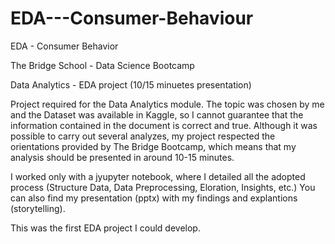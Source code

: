 # EDA---Consumer-Behaviour
EDA - Consumer Behavior

The Bridge School - Data Science Bootcamp

Data Analytics - EDA project (10/15 minuetes presentation)

Project required for the Data Analytics module. 
The topic was chosen by me and the Dataset was available in Kaggle, so I cannot guarantee that the information contained in the document is correct and true. 
Although it was possible to carry out several analyzes, my project respected the orientations provided by The Bridge Bootcamp, which means that my analysis should be presented in around 10-15 minutes.

I worked only with a jyupyter notebook, where I detailed all the adopted process (Structure Data, Data Preprocessing, Eloration, Insights, etc.) You can also find my presentation (pptx) with my findings and explantions (storytelling).

This was the first EDA project I could develop.

